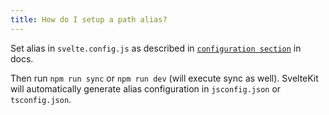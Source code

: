 ```yaml
---
title: How do I setup a path alias?
---
```


Set alias in `svelte.config.js` as described in [`configuration section`](https://kit.svelte.dev/docs/configuration#alias) in docs.

Then run `npm run sync` or `npm run dev` (will execute sync as well). SvelteKit will automatically generate alias configuration in `jsconfig.json` or `tsconfig.json`.
